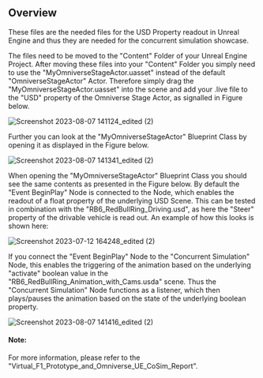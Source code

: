 <h2>Overview</h2>

These files are the needed files for the USD Property readout in Unreal Engine and thus they are needed for the concurrent simulation showcase.

The files need to be moved to the "Content" Folder of your Unreal Engine Project. After moving these files into your "Content" Folder you simply need to use the "MyOmniverseStageActor.uasset" instead of the default "OmniverseStageActor" Actor. Therefore simply drag the "MyOmniverseStageActor.uasset" into the scene and add your .live file to the "USD" property of the Omniverse Stage Actor, as signalled in Figure below.

![Screenshot 2023-08-07 141124_edited (2)](https://github.com/itsthestranger/omni-virtual-f1-prototype/assets/11008552/2829d463-b123-4e15-a9b2-59a9a63ca70d)


Further you can look at the "MyOmniverseStageActor" Blueprint Class by opening it as displayed in the Figure below.

![Screenshot 2023-08-07 141341_edited (2)](https://github.com/itsthestranger/omni-virtual-f1-prototype/assets/11008552/3c002c86-0991-4763-bb88-dce167803f48)


When opening the "MyOmniverseStageActor" Blueprint Class you should see the same contents as presented in the Figure below. By default the "Event BeginPlay" Node is connected to the Node, which enables the readout of a float property of the underlying USD Scene. This can be tested in combination with the "RB6_RedBullRing_Driving.usd", as here the "Steer" property of the drivable vehicle is read out. An example of how this looks is shown here:

![Screenshot 2023-07-12 164248_edited (2)](https://github.com/itsthestranger/omni-virtual-f1-prototype/assets/11008552/f031b720-1ae6-404a-9be1-23a6d8f56910)


If you connect the "Event BeginPlay" Node to the "Concurrent Simulation" Node, this enables the triggering of the animation based on the underlying "activate" boolean value in the "RB6_RedBullRing_Animation_with_Cams.usda" scene. Thus the "Concurrent Simulation" Node functions as a listener, which then plays/pauses the animation based on the state of the underlying boolean property.

![Screenshot 2023-08-07 141416_edited (2)](https://github.com/itsthestranger/omni-virtual-f1-prototype/assets/11008552/f376132a-f631-4a59-bb51-326b3fbe6209)


<h4>Note:</h4>
For more information, please refer to the "Virtual_F1_Prototype_and_Omniverse_UE_CoSim_Report".
